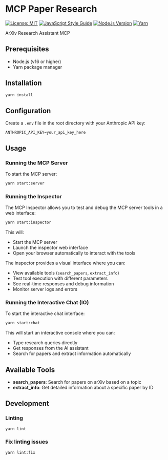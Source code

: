 # MCP Paper Research

[![License: MIT](https://img.shields.io/badge/License-MIT-blue.svg)](https://opensource.org/licenses/MIT)
[![JavaScript Style Guide](https://img.shields.io/badge/code_style-standard-blue.svg)](https://standardjs.com)
[![Node.js Version](https://img.shields.io/badge/node-%3E%3D16-blue.svg)](https://nodejs.org/)
[![Yarn](https://img.shields.io/badge/yarn-v1.22.21-blue.svg)](https://yarnpkg.com/)

ArXiv Research Assistant MCP

## Prerequisites

- Node.js (v16 or higher)
- Yarn package manager

## Installation

```bash
yarn install
```

## Configuration

Create a `.env` file in the root directory with your Anthropic API key:

```env
ANTHROPIC_API_KEY=your_api_key_here
```

## Usage

### Running the MCP Server

To start the MCP server:

```bash
yarn start:server
```

### Running the Inspector

The MCP Inspector allows you to test and debug the MCP server tools in a web interface:

```bash
yarn start:inspector
```

This will:

- Start the MCP server
- Launch the inspector web interface
- Open your browser automatically to interact with the tools

The inspector provides a visual interface where you can:

- View available tools (`search_papers`, `extract_info`)
- Test tool execution with different parameters
- See real-time responses and debug information
- Monitor server logs and errors

### Running the Interactive Chat (IO)

To start the interactive chat interface:

```bash
yarn start:chat
```

This will start an interactive console where you can:

- Type research queries directly
- Get responses from the AI assistant
- Search for papers and extract information automatically

## Available Tools

- **search_papers**: Search for papers on arXiv based on a topic
- **extract_info**: Get detailed information about a specific paper by ID

## Development

### Linting

```bash
yarn lint
```

### Fix linting issues

```bash
yarn lint:fix
```
